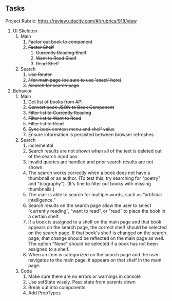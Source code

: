 ## Tasks

Project Rubric: https://review.udacity.com/#!/rubrics/918/view

1. UI Skeleton
    1. Main
        1. ~~Factor out book to component~~
        1. ~~Factor Shelf~~
            1. ~~Currently Reading Shelf~~
            1. ~~Want to Read Shelf~~
            1. ~~Read Shelf~~
    1. Search
        1. ~~Use Router~~
        1. ~~/ for main page (be sure to use 'exact' here)~~
        1. ~~/search for search page~~
1. Behavior
    1. Main
        1. ~~Get list of books from API~~
        1. ~~Convert book JSON to Book Component~~
        1. ~~Filter list to Currently Reading~~
        1. ~~Filter list to Want to Read~~
        1. ~~Filter list to Read~~
        1. ~~Sync book context menu and shelf value~~
        1. Ensure information is persisted between browser refreshes
    1. Search
        1. incremental
        1. Search results are not shown when all of the text is deleted out of the search input box.
        1. Invalid queries are handled and prior search results are not shown.
        1. The search works correctly when a book does not have a thumbnail or an author. (To test this, try searching for "poetry" and "biography"). (It's fine to filter out books with missing thumbnails.)
        1. The user is able to search for multiple words, such as “artificial intelligence.”
        1. Search results on the search page allow the user to select “currently reading”, “want to read”, or “read” to place the book in a certain shelf.
        1. If a book is assigned to a shelf on the main page and that book appears on the search page, the correct shelf should be selected on the search page. If that book's shelf is changed on the search page, that change should be reflected on the main page as well. The option "None" should be selected if a book has not been assigned to a shelf.
        1. When an item is categorized on the search page and the user navigates to the main page, it appears on that shelf in the main page.
    1. Code
        1. Make sure there are no errors or warnings in console
        1. Use setState wisely. Pass state from parents down
        1. Break out into components
        1. Add PropTypes
